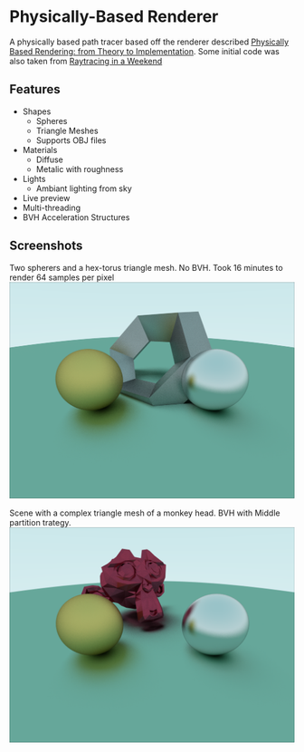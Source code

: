 # Physically-Based Renderer
A physically based path tracer based off the renderer described [Physically Based Rendering: from Theory to Implementation](https://pbr-book.org).  Some initial code was also taken from [Raytracing in a Weekend](https://www.realtimerendering.com/raytracing/Ray%20Tracing%20in%20a%20Weekend.pdf)

## Features
* Shapes
    - Spheres
    - Triangle Meshes
    - Supports OBJ files
* Materials
    - Diffuse
    - Metalic with roughness
* Lights
    - Ambiant lighting from sky
* Live preview
* Multi-threading
* BVH Acceleration Structures

## Screenshots
Two spherers and a hex-torus triangle mesh.  No BVH.  Took 16 minutes to render 64 samples per pixel
![Two spheres and a hex-torus](Screenshots/Two%20spheres,%20hex-torus,%20no%20BVH%2016%20min.png)

Scene with a complex triangle mesh of a monkey head.  BVH with Middle partition trategy.
![Suzanne](Screenshots/Suzanne.png)

